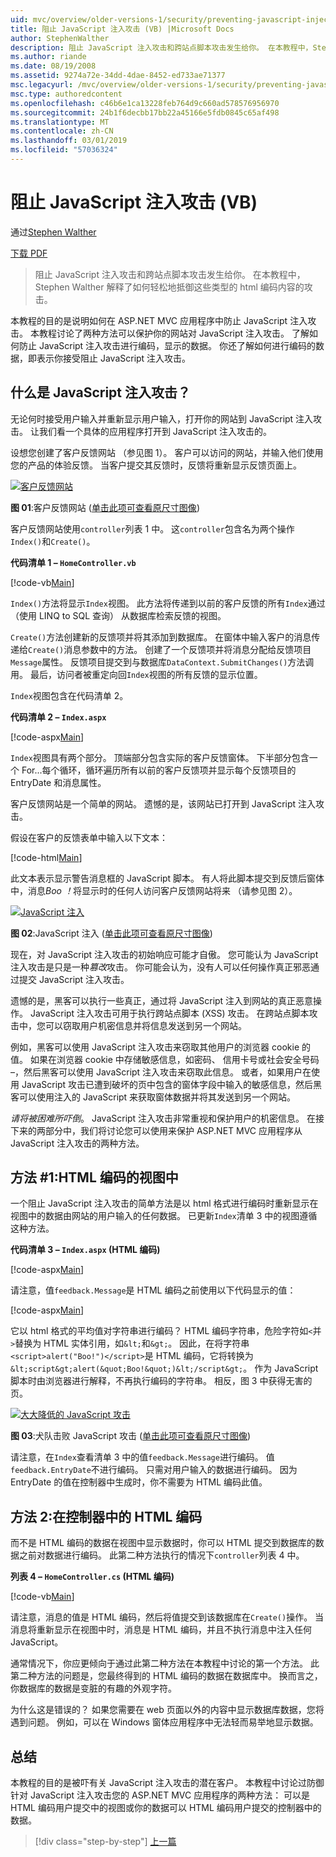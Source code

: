 ```yaml
---
uid: mvc/overview/older-versions-1/security/preventing-javascript-injection-attacks-vb
title: 阻止 JavaScript 注入攻击 (VB) |Microsoft Docs
author: StephenWalther
description: 阻止 JavaScript 注入攻击和跨站点脚本攻击发生给你。 在本教程中，Stephen Walther 解释了如何轻松地 de...
ms.author: riande
ms.date: 08/19/2008
ms.assetid: 9274a72e-34dd-4dae-8452-ed733ae71377
msc.legacyurl: /mvc/overview/older-versions-1/security/preventing-javascript-injection-attacks-vb
msc.type: authoredcontent
ms.openlocfilehash: c46b6e1ca13228feb764d9c660ad578576956970
ms.sourcegitcommit: 24b1f6decbb17bb22a45166e5fdb0845c65af498
ms.translationtype: MT
ms.contentlocale: zh-CN
ms.lasthandoff: 03/01/2019
ms.locfileid: "57036324"
---
```

<a name="preventing-javascript-injection-attacks-vb"></a>阻止 JavaScript 注入攻击 (VB)
====================
通过[Stephen Walther](https://github.com/StephenWalther)

[下载 PDF](http://download.microsoft.com/download/8/4/8/84843d8d-1575-426c-bcb5-9d0c42e51416/ASPNET_MVC_Tutorial_06_VB.pdf)

> 阻止 JavaScript 注入攻击和跨站点脚本攻击发生给你。 在本教程中，Stephen Walther 解释了如何轻松地抵御这些类型的 html 编码内容的攻击。


本教程的目的是说明如何在 ASP.NET MVC 应用程序中防止 JavaScript 注入攻击。 本教程讨论了两种方法可以保护你的网站对 JavaScript 注入攻击。 了解如何防止 JavaScript 注入攻击进行编码，显示的数据。 你还了解如何进行编码的数据，即表示你接受阻止 JavaScript 注入攻击。

## <a name="what-is-a-javascript-injection-attack"></a>什么是 JavaScript 注入攻击？

无论何时接受用户输入并重新显示用户输入，打开你的网站到 JavaScript 注入攻击。 让我们看一个具体的应用程序打开到 JavaScript 注入攻击的。

设想您创建了客户反馈网站 （参见图 1）。 客户可以访问的网站，并输入他们使用您的产品的体验反馈。 当客户提交其反馈时，反馈将重新显示反馈页面上。


[![客户反馈网站](preventing-javascript-injection-attacks-vb/_static/image2.png)](preventing-javascript-injection-attacks-vb/_static/image1.png)

**图 01**:客户反馈网站 ([单击此项可查看原尺寸图像](preventing-javascript-injection-attacks-vb/_static/image3.png))


客户反馈网站使用`controller`列表 1 中。 这`controller`包含名为两个操作`Index()`和`Create()`。

**代码清单 1 – `HomeController.vb`**

[!code-vb[Main](preventing-javascript-injection-attacks-vb/samples/sample1.vb)]

`Index()`方法将显示`Index`视图。 此方法将传递到以前的客户反馈的所有`Index`通过 （使用 LINQ to SQL 查询） 从数据库检索反馈的视图。

`Create()`方法创建新的反馈项并将其添加到数据库。 在窗体中输入客户的消息传递给`Create()`消息参数中的方法。 创建了一个反馈项并将消息分配给反馈项目`Message`属性。 反馈项目提交到与数据库`DataContext.SubmitChanges()`方法调用。 最后，访问者被重定向回`Index`视图的所有反馈的显示位置。

`Index`视图包含在代码清单 2。

**代码清单 2 – `Index.aspx`**

[!code-aspx[Main](preventing-javascript-injection-attacks-vb/samples/sample2.aspx)]

`Index`视图具有两个部分。 顶端部分包含实际的客户反馈窗体。 下半部分包含一个 For...每个循环，循环遍历所有以前的客户反馈项并显示每个反馈项目的 EntryDate 和消息属性。

客户反馈网站是一个简单的网站。 遗憾的是，该网站已打开到 JavaScript 注入攻击。

假设在客户的反馈表单中输入以下文本：

[!code-html[Main](preventing-javascript-injection-attacks-vb/samples/sample3.html)]

此文本表示显示警告消息框的 JavaScript 脚本。 有人将此脚本提交到反馈后窗体中，消息<em>Boo ！</em>将显示时的任何人访问客户反馈网站将来 （请参见图 2）。


[![JavaScript 注入](preventing-javascript-injection-attacks-vb/_static/image5.png)](preventing-javascript-injection-attacks-vb/_static/image4.png)

**图 02**:JavaScript 注入 ([单击此项可查看原尺寸图像](preventing-javascript-injection-attacks-vb/_static/image6.png))


现在，对 JavaScript 注入攻击的初始响应可能才自傲。 您可能认为 JavaScript 注入攻击是只是一种*篡改*攻击。 你可能会认为，没有人可以任何操作真正邪恶通过提交 JavaScript 注入攻击。

遗憾的是，黑客可以执行一些真正，通过将 JavaScript 注入到网站的真正恶意操作。 JavaScript 注入攻击可用于执行跨站点脚本 (XSS) 攻击。 在跨站点脚本攻击中，您可以窃取用户机密信息并将信息发送到另一个网站。

例如，黑客可以使用 JavaScript 注入攻击来窃取其他用户的浏览器 cookie 的值。 如果在浏览器 cookie 中存储敏感信息，如密码、 信用卡号或社会安全号码 –，然后黑客可以使用 JavaScript 注入攻击来窃取此信息。 或者，如果用户在使用 JavaScript 攻击已遭到破坏的页中包含的窗体字段中输入的敏感信息，然后黑客可以使用注入的 JavaScript 来获取窗体数据并将其发送到另一个网站。

*请将被困难所吓倒*。 JavaScript 注入攻击非常重视和保护用户的机密信息。 在接下来的两部分中，我们将讨论您可以使用来保护 ASP.NET MVC 应用程序从 JavaScript 注入攻击的两种方法。

## <a name="approach-1-html-encode-in-the-view"></a>方法 #1:HTML 编码的视图中

一个阻止 JavaScript 注入攻击的简单方法是以 html 格式进行编码时重新显示在视图中的数据由网站的用户输入的任何数据。 已更新`Index`清单 3 中的视图遵循这种方法。

**代码清单 3 – `Index.aspx` (HTML 编码)**

[!code-aspx[Main](preventing-javascript-injection-attacks-vb/samples/sample4.aspx)]

请注意，值`feedback.Message`是 HTML 编码之前使用以下代码显示的值：

[!code-aspx[Main](preventing-javascript-injection-attacks-vb/samples/sample5.aspx)]

它以 html 格式的平均值对字符串进行编码？ HTML 编码字符串，危险字符如`<`并`>`替换为 HTML 实体引用，如`&lt;`和`&gt;`。 因此，在将字符串`<script>alert("Boo!")</script>`是 HTML 编码，它将转换为`&lt;script&gt;alert(&quot;Boo!&quot;)&lt;/script&gt;`。 作为 JavaScript 脚本时由浏览器进行解释，不再执行编码的字符串。 相反，图 3 中获得无害的页。


[![大大降低的 JavaScript 攻击](preventing-javascript-injection-attacks-vb/_static/image8.png)](preventing-javascript-injection-attacks-vb/_static/image7.png)

**图 03**:犬队击败 JavaScript 攻击 ([单击此项可查看原尺寸图像](preventing-javascript-injection-attacks-vb/_static/image9.png))


请注意，在`Index`查看清单 3 中的值`feedback.Message`进行编码。 值`feedback.EntryDate`不进行编码。 只需对用户输入的数据进行编码。 因为 EntryDate 的值在控制器中生成时，你不需要为 HTML 编码此值。

## <a name="approach-2-html-encode-in-the-controller"></a>方法 2:在控制器中的 HTML 编码

而不是 HTML 编码的数据在视图中显示数据时，你可以 HTML 提交到数据库的数据之前对数据进行编码。 此第二种方法执行的情况下`controller`列表 4 中。

**列表 4 – `HomeController.cs` (HTML 编码)**

[!code-vb[Main](preventing-javascript-injection-attacks-vb/samples/sample6.vb)]

请注意，消息的值是 HTML 编码，然后将值提交到该数据库在`Create()`操作。 当消息将重新显示在视图中时，消息是 HTML 编码，并且不执行消息中注入任何 JavaScript。

通常情况下，你应更倾向于通过此第二种方法在本教程中讨论的第一个方法。 此第二种方法的问题是，您最终得到的 HTML 编码的数据在数据库中。 换而言之，你数据库的数据是变脏的有趣的外观字符。

为什么这是错误的？ 如果您需要在 web 页面以外的内容中显示数据库数据，您将遇到问题。 例如，可以在 Windows 窗体应用程序中无法轻而易举地显示数据。

## <a name="summary"></a>总结

本教程的目的是被吓有关 JavaScript 注入攻击的潜在客户。 本教程中讨论过防御针对 JavaScript 注入攻击您的 ASP.NET MVC 应用程序的两种方法： 可以是 HTML 编码用户提交中的视图或你的数据可以 HTML 编码用户提交的控制器中的数据。

> [!div class="step-by-step"]
> [上一篇](authenticating-users-with-windows-authentication-vb.md)
